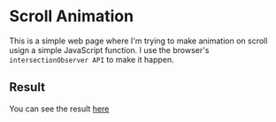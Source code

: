 # Scroll Animation

This is a simple web page where I'm trying to make animation on scroll usign a simple JavaScript function.
I use the browser's ``` intersectionObserver API ``` to make it happen.

## Result

You can see the result [here](https://manu3609.github.io/scrollAnimation/)